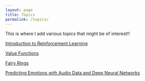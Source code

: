 ```yaml
---
layout: page
title: Topics
permalink: /topics/
---
```


This is where I add various topics that might be of interest!!

[Introduction to Reinforcement Learning](../topics/RL/rl)

[Value Functions](../topics/RL/value_functions)

[Fairy Rings](../topics/Nature/)

[Predicting Emotions with Audio Data and Deep Neural Networks](../topics/NN/classify_emotions)






